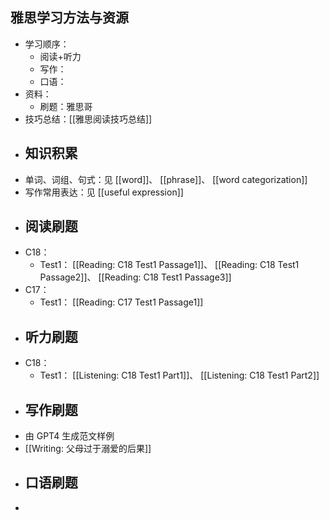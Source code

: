 ## 雅思学习方法与资源
- 学习顺序：
	- 阅读+听力
	- 写作：
	- 口语：
- 资料：
	- 刷题：雅思哥
- 技巧总结：[[雅思阅读技巧总结]]
- ## 知识积累
- 单词、词组、句式：见 [[word]]、 [[phrase]]、 [[word categorization]]
- 写作常用表达：见 [[useful expression]]
- ## 阅读刷题
- C18：
	- Test1： [[Reading: C18 Test1 Passage1]]、 [[Reading: C18 Test1 Passage2]]、 [[Reading: C18 Test1 Passage3]]
- C17：
	- Test1： [[Reading: C17 Test1 Passage1]]
- ## 听力刷题
- C18：
	- Test1： [[Listening: C18 Test1 Part1]]、 [[Listening: C18 Test1 Part2]]
- ## 写作刷题
- 由 GPT4 生成范文样例
- [[Writing: 父母过于溺爱的后果]]
- ## 口语刷题
-